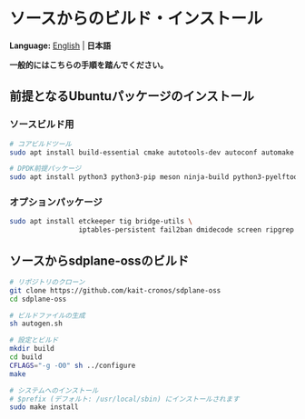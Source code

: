 # ソースからのビルド・インストール

**Language:** [English](../en/build-install-source.md) | **日本語**

**一般的にはこちらの手順を踏んでください。**

## 前提となるUbuntuパッケージのインストール

### ソースビルド用
```bash
# コアビルドツール
sudo apt install build-essential cmake autotools-dev autoconf automake libtool pkg-config

# DPDK前提パッケージ
sudo apt install python3 python3-pip meson ninja-build python3-pyelftools libnuma-dev pkgconf
```

### オプションパッケージ
```bash
sudo apt install etckeeper tig bridge-utils \
                 iptables-persistent fail2ban dmidecode screen ripgrep
```

## ソースからsdplane-ossのビルド

```bash
# リポジトリのクローン
git clone https://github.com/kait-cronos/sdplane-oss
cd sdplane-oss

# ビルドファイルの生成
sh autogen.sh

# 設定とビルド
mkdir build
cd build
CFLAGS="-g -O0" sh ../configure
make

# システムへのインストール
# $prefix (デフォルト: /usr/local/sbin) にインストールされます
sudo make install
```
